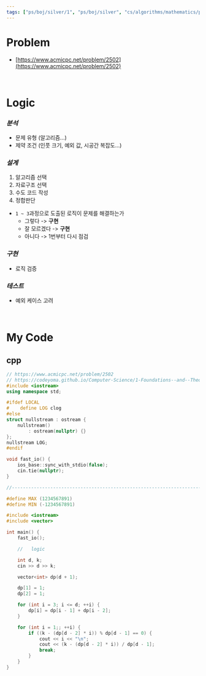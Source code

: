 ```yaml
---
tags: ["ps/boj/silver/1", "ps/boj/silver", "cs/algorithms/mathematics/ps","cs/algorithms/dynamic-programming/ps","cs/algorithms/bruteforcing/ps"]
---
```


# Problem
- [https://www.acmicpc.net/problem/2502](https://www.acmicpc.net/problem/2502)

<br/>

# Logic

### *분석*
- 문제 유형 (알고리즘...)
- 제약 조건 (인풋 크기, 예외 값, 시공간 복잡도...)

### *설계*
1. 알고리즘 선택
2. 자료구조 선택
3. 수도 코드 작성
4. 정합판단
  - `1 ~ 3`과정으로 도출된 로직이 문제를 해결하는가
    - 그렇다 -> **구현**
    - 잘 모르겠다 -> **구현**
    - 아니다 -> 1번부터 다시 점검

### *구현*
- 로직 검증

### *테스트*
- 예외 케이스 고려

<br/>

# My Code
## cpp
```cpp title="boj/2502.cpp"
// https://www.acmicpc.net/problem/2502
// https://codeyoma.github.io/Computer-Science/1-Foundations--and--Theory/Algorithms/ps/boj/2502/2502
#include <iostream>
using namespace std;

#ifdef LOCAL
#    define LOG clog
#else
struct nullstream : ostream {
    nullstream()
        : ostream(nullptr) {}
};
nullstream LOG;
#endif

void fast_io() {
    ios_base::sync_with_stdio(false);
    cin.tie(nullptr);
}

//--------------------------------------------------------------------------------------------------

#define MAX (1234567891)
#define MIN (-1234567891)

#include <iostream>
#include <vector>

int main() {
    fast_io();

    //   logic

    int d, k;
    cin >> d >> k;

    vector<int> dp(d + 1);

    dp[1] = 1;
    dp[2] = 1;

    for (int i = 3; i <= d; ++i) {
        dp[i] = dp[i - 1] + dp[i - 2];
    }

    for (int i = 1;; ++i) {
        if ((k - (dp[d - 2] * i)) % dp[d - 1] == 0) {
            cout << i << "\n";
            cout << (k - (dp[d - 2] * i)) / dp[d - 1];
            break;
        }
    }
}

```
